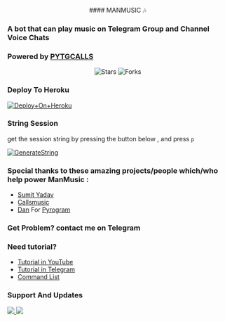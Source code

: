 <p align="center">
#### MANMUSIC 🎶

### A bot that can play music on Telegram Group and Channel Voice Chats
### Powered by [PYTGCALLS](https://github.com/pytgcalls/pytgcalls)
</p>

<p align="center">
  <img src="https://img.shields.io/github/stars/dhimasazman/ManMusic?style=for-the-badge&logo=appveyor" alt="Stars">
  <img src="https://img.shields.io/github/forks/dhimasazman/ManMusic?style=for-the-badge&logo=appveyor" alt="Forks">
</p>

### Deploy To Heroku

[![Deploy+On+Heroku](https://www.herokucdn.com/deploy/button.svg)](https://heroku.com/deploy?template=https://github.com/dhimasazman/ManMusic)


### String Session
get the session string by pressing the button below , and press `p`

[![GenerateString](https://img.shields.io/badge/repl.it-generateString-yellowgreen)](https://replit.com/@DhimasAzman/Get-Session)

### Special thanks to these amazing projects/people which/who help power ManMusic :
- [Sumit Yadav](http://github.com/Sumit9969/DarkxMusic)
- [Callsmusic](http://github.com/callsmusic/callsmusic)
- [Dan](https://github.com/delivrance) For [Pyrogram](https://github.com/pyrogram/pyrogram)

### Get Problem? contact me on Telegram

### Need tutorial?
- [Tutorial in YouTube](http://youtube.com/c/dhimasazman)
- [Tutorial in Telegram](http://t.me/azumanprojects)
- [Command List](https://telegra.ph/COMMAND-LIST-06-10)

### Support And Updates
<a href="https://t.me/httAzumanProjects"><img src="https://img.shields.io/badge/Join Support%20Support-black.svg?style=for-the-badge&logo=Telegram">
<a href="https://t.me/AzumanSquad"><img src="https://img.shields.io/badge/Join Channel%20Update-black.svg?style=for-the-badge&logo=Telegram">
